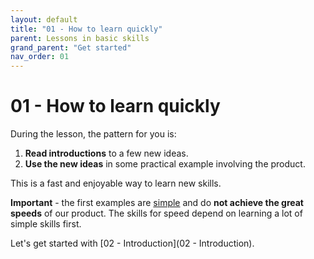 ```yaml
---
layout: default
title: "01 - How to learn quickly"
parent: Lessons in basic skills
grand_parent: "Get started"
nav_order: 01
---
```


# 01 - How to learn quickly

During the lesson, the pattern for you is:
1.  **Read introductions** to a few new ideas.
1.  **Use the new ideas** in some practical example involving the product.

This is a fast and enjoyable way to learn new skills.

**Important** - the first examples are <u>simple</u> and do **not achieve the great speeds** of our product.  The skills for speed depend on learning a lot of simple skills first.

Let's get started with [02 - Introduction](02 - Introduction).
